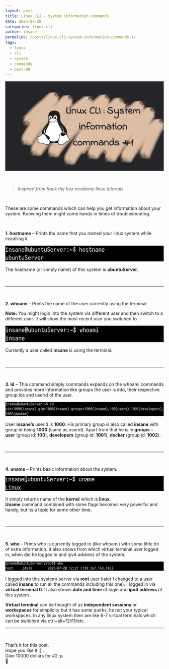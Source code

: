 ```yaml
---
layout: post
title: Linux CLI - System information commands
date: 2025-07-20
categories: linux cli
author: insane
permalink: /posts/linux-cli-system-information-commands-1/
tags:
  - linux
  - cli
  - system
  - commands
  - post-09
---
```


![Thumbnail for the post](/assets/linux-cli/linux-cli-system-information-commands-1/thumbnail.webp)

<br>

> _Inspired from hack the box academy linux tutorials_

<br>

These are some commands which can help you get information about your system. Knowing them might come handy in times of troubleshooting.  
  
<br>

**1. hostname** – Prints the name that you named your linux system while installing it.

![Output of hostname command](/assets/linux-cli/linux-cli-system-information-commands-1/hostname-cmd.webp)

The hostname (or simply name) of this system is **ubuntuServer**.
 
<br>

---

<br>

**2. whoami** – Prints the name of the user currently using the terminal.  
  
**Note:** You might login into the system via different user and then switch to a different user. It will show the most recent user you switched to.
   
![Output of whoami command](/assets/linux-cli/linux-cli-system-information-commands-1/whoami-cmd.webp)

Currently a user called **insane** is using the terminal.

<br>

---

<br>

**3. id** – This command simply commands expands on the whoami commands and provides more information like groups the user is into, their respective group ids and userid of the user.

![Output of id command](/assets/linux-cli/linux-cli-system-information-commands-1/id-cmd.webp)
   
User **insane’s** userid is **1000**. His primary group is also called **insane** with group id being **1000** (same as userid). Apart from that he is in **groups** – **user** (group id: **100**), **developers** (group id: **1001**), **docker** (group id: **1002**).

<br>

---

<br>

**4. uname** – Prints basic information about the system.

![Output of uname command](/assets/linux-cli/linux-cli-system-information-commands-1/uname-cmd.webp)
   
It simply returns name of the **kernel** which is **linux**.  
**Uname** command combined with some flags becomes very powerful and handy, but its a topic for some other time.

<br>

---

<br>

**5. who** – Prints who is currently logged in (like whoami) with some little bit of extra information. It also shows from which virtual terminal user logged in, when did he logged in and ipv4 address of the system.
   
![Output of who command](/assets/linux-cli/linux-cli-system-information-commands-1/who-cmd.webp)
   
I logged into this system/ server via **root** user (later I changed to a user called **insane** to run all the commands including this one). I logged in via **virtual terminal 0**. It also shows **date and time** of login and **ipv4** **address** of this system .  
  
**Virtual terminal** can be thought of as **independent sessions** or **workspaces** for simplicity but it has some quirks. Its not your typical workspaces. In any linux system their are like 6-7 virtual terminals which can be switched via ctrl+alt+f2/f3/etc.
   
---

<br>

That’s it for this post. <br>
Hope you like it :] . <br>
Give 10000 dollars for #2 :p <br>
🦖